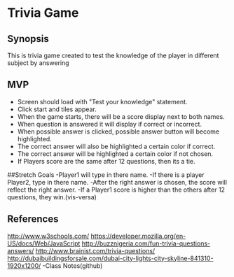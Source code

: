 # Trivia Game

## Synopsis
This is trivia game created to test the knowledge of the player in different subject by answering 

## MVP
- Screen should load with "Test your knowledge" statement.
- Click start and tiles appear.
- When the game starts, there will be a score display next to both names.
- When question is answered it will display if correct or incorrect.
- When possible answer is clicked, possible answer button will become highlighted.
- The correct answer will also be highlighted a certain color if correct.
- The correct answer will be highlighted a certain color if not chosen.
- If Players score are the same after 12 questions, then its a tie.

##Stretch Goals
-Player1 will type in there name.
-If there is a player Player2, type in there name.
-After the right answer is chosen, the score will reflect the right answer.
-If a Player1 score is higher than the others after 12 questions, they win.(vis-versa)

## References
http://www.w3schools.com/
https://developer.mozilla.org/en-US/docs/Web/JavaScript
http://buzznigeria.com/fun-trivia-questions-answers/
http://www.brainist.com/trivia-questions/
http://dubaibuildingsforsale.com/dubai-city-lights-city-skyline-841310-1920x1200/
-Class Notes(github)